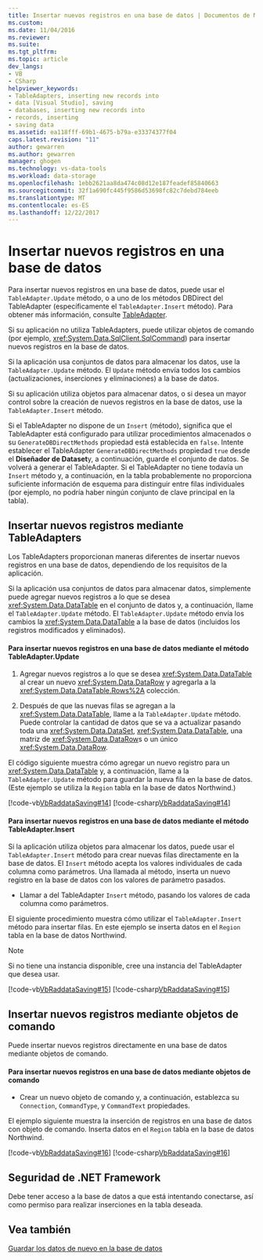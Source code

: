```yaml
---
title: Insertar nuevos registros en una base de datos | Documentos de Microsoft
ms.custom: 
ms.date: 11/04/2016
ms.reviewer: 
ms.suite: 
ms.tgt_pltfrm: 
ms.topic: article
dev_langs:
- VB
- CSharp
helpviewer_keywords:
- TableAdapters, inserting new records into
- data [Visual Studio], saving
- databases, inserting new records into
- records, inserting
- saving data
ms.assetid: ea118fff-69b1-4675-b79a-e33374377f04
caps.latest.revision: "11"
author: gewarren
ms.author: gewarren
manager: ghogen
ms.technology: vs-data-tools
ms.workload: data-storage
ms.openlocfilehash: 1ebb2621aa8da474c08d12e187feadef85840663
ms.sourcegitcommit: 32f1a690fc445f9586d53698fc82c7debd784eeb
ms.translationtype: MT
ms.contentlocale: es-ES
ms.lasthandoff: 12/22/2017
---
```

# <a name="insert-new-records-into-a-database"></a>Insertar nuevos registros en una base de datos
Para insertar nuevos registros en una base de datos, puede usar el `TableAdapter.Update` método, o a uno de los métodos DBDirect del TableAdapter (específicamente el `TableAdapter.Insert` método). Para obtener más información, consulte [TableAdapter](../data-tools/create-and-configure-tableadapters.md).  
  
 Si su aplicación no utiliza TableAdapters, puede utilizar objetos de comando (por ejemplo, <xref:System.Data.SqlClient.SqlCommand>) para insertar nuevos registros en la base de datos.
  
 Si la aplicación usa conjuntos de datos para almacenar los datos, use la `TableAdapter.Update` método. El `Update` método envía todos los cambios (actualizaciones, inserciones y eliminaciones) a la base de datos.  
  
 Si su aplicación utiliza objetos para almacenar datos, o si desea un mayor control sobre la creación de nuevos registros en la base de datos, use la `TableAdapter.Insert` método.  
  
 Si el TableAdapter no dispone de un `Insert` (método), significa que el TableAdapter está configurado para utilizar procedimientos almacenados o su `GenerateDBDirectMethods` propiedad está establecida en `false`. Intente establecer el TableAdapter `GenerateDBDirectMethods` propiedad `true` desde el **Diseñador de Dataset**y, a continuación, guarde el conjunto de datos. Se volverá a generar el TableAdapter. Si el TableAdapter no tiene todavía un `Insert` método y, a continuación, en la tabla probablemente no proporciona suficiente información de esquema para distinguir entre filas individuales (por ejemplo, no podría haber ningún conjunto de clave principal en la tabla).  
  
## <a name="insert-new-records-by-using-tableadapters"></a>Insertar nuevos registros mediante TableAdapters  
 Los TableAdapters proporcionan maneras diferentes de insertar nuevos registros en una base de datos, dependiendo de los requisitos de la aplicación.  
  
 Si la aplicación usa conjuntos de datos para almacenar datos, simplemente puede agregar nuevos registros a lo que se desea <xref:System.Data.DataTable> en el conjunto de datos y, a continuación, llame el `TableAdapter.Update` método. El `TableAdapter.Update` método envía los cambios la <xref:System.Data.DataTable> a la base de datos (incluidos los registros modificados y eliminados).  
  
#### <a name="to-insert-new-records-into-a-database-by-using-the-tableadapterupdate-method"></a>Para insertar nuevos registros en una base de datos mediante el método TableAdapter.Update  
  
1.  Agregar nuevos registros a lo que se desea <xref:System.Data.DataTable> al crear un nuevo <xref:System.Data.DataRow> y agregarla a la <xref:System.Data.DataTable.Rows%2A> colección. 
  
2.  Después de que las nuevas filas se agregan a la <xref:System.Data.DataTable>, llame a la `TableAdapter.Update` método. Puede controlar la cantidad de datos que se va a actualizar pasando toda una <xref:System.Data.DataSet>, <xref:System.Data.DataTable>, una matriz de <xref:System.Data.DataRow>s o un único <xref:System.Data.DataRow>.  
  
 El código siguiente muestra cómo agregar un nuevo registro para un <xref:System.Data.DataTable> y, a continuación, llame a la `TableAdapter.Update` método para guardar la nueva fila en la base de datos. (Este ejemplo se utiliza la `Region` tabla en la base de datos Northwind.)  
  
 [!code-vb[VbRaddataSaving#14](../data-tools/codesnippet/VisualBasic/insert-new-records-into-a-database_1.vb)]
 [!code-csharp[VbRaddataSaving#14](../data-tools/codesnippet/CSharp/insert-new-records-into-a-database_1.cs)]  
  
#### <a name="to-insert-new-records-into-a-database-by-using-the-tableadapterinsert-method"></a>Para insertar nuevos registros en una base de datos mediante el método TableAdapter.Insert  
Si la aplicación utiliza objetos para almacenar los datos, puede usar el `TableAdapter.Insert` método para crear nuevas filas directamente en la base de datos. El `Insert` método acepta los valores individuales de cada columna como parámetros. Una llamada al método, inserta un nuevo registro en la base de datos con los valores de parámetro pasados.  
  
- Llamar a del TableAdapter `Insert` método, pasando los valores de cada columna como parámetros.  

 El siguiente procedimiento muestra cómo utilizar el `TableAdapter.Insert` método para insertar filas. En este ejemplo se inserta datos en el `Region` tabla en la base de datos Northwind.  
  
 > [!NOTE]
 >  Si no tiene una instancia disponible, cree una instancia del TableAdapter que desea usar.  
  
 [!code-vb[VbRaddataSaving#15](../data-tools/codesnippet/VisualBasic/insert-new-records-into-a-database_2.vb)]
 [!code-csharp[VbRaddataSaving#15](../data-tools/codesnippet/CSharp/insert-new-records-into-a-database_2.cs)]  
  
## <a name="insert-new-records-by-using-command-objects"></a>Insertar nuevos registros mediante objetos de comando  
Puede insertar nuevos registros directamente en una base de datos mediante objetos de comando.    
  
#### <a name="to-insert-new-records-into-a-database-by-using-command-objects"></a>Para insertar nuevos registros en una base de datos mediante objetos de comando  
  
-   Crear un nuevo objeto de comando y, a continuación, establezca su `Connection`, `CommandType`, y `CommandText` propiedades.  

 El ejemplo siguiente muestra la inserción de registros en una base de datos con objeto de comando. Inserta datos en el `Region` tabla en la base de datos Northwind.
  
 [!code-vb[VbRaddataSaving#16](../data-tools/codesnippet/VisualBasic/insert-new-records-into-a-database_3.vb)]
 [!code-csharp[VbRaddataSaving#16](../data-tools/codesnippet/CSharp/insert-new-records-into-a-database_3.cs)]  
  
## <a name="net-framework-security"></a>Seguridad de .NET Framework  
 Debe tener acceso a la base de datos a que está intentando conectarse, así como permiso para realizar inserciones en la tabla deseada.  
  
## <a name="see-also"></a>Vea también  
 [Guardar los datos de nuevo en la base de datos](../data-tools/save-data-back-to-the-database.md)